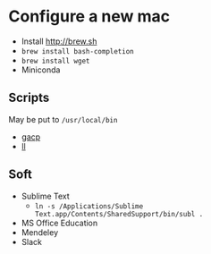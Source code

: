 # Configure a new mac
- Install http://brew.sh
- `brew install bash-completion`
- `brew install wget`
- Miniconda

## Scripts
May be put to `/usr/local/bin`
- [gacp](scripts/gacp)
- [ll](scripts/ll)


## Soft
- Sublime Text
   - `ln -s /Applications/Sublime Text.app/Contents/SharedSupport/bin/subl .`
- MS Office Education
- Mendeley
- Slack
